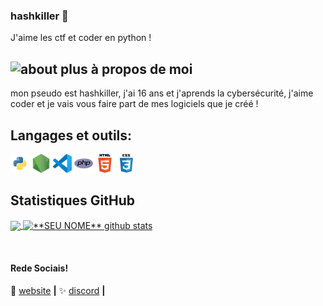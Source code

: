 ### hashkiller 👋

J'aime les ctf et coder en python !

## <img width="45" alt="about" src="https://raw.github.com/elizarov/elizarov/master/about.png"> plus à propos de moi

mon pseudo est hashkiller, j'ai 16 ans et j'aprends la cybersécurité, j'aime coder et je vais vous faire part de mes logiciels que je créé !

## **Langages et outils:**  

<code><img height="30" src="https://raw.githubusercontent.com/github/explore/80688e429a7d4ef2fca1e82350fe8e3517d3494d/topics/python/python.png"></code>
<code><img height="30" src="https://raw.githubusercontent.com/github/explore/80688e429a7d4ef2fca1e82350fe8e3517d3494d/topics/nodejs/nodejs.png"></code>
<code><img height="30" src="https://raw.githubusercontent.com/github/explore/80688e429a7d4ef2fca1e82350fe8e3517d3494d/topics/visual-studio-code/visual-studio-code.png"></code>
<code><img height="30" src="https://raw.githubusercontent.com/github/explore/80688e429a7d4ef2fca1e82350fe8e3517d3494d/topics/php/php.png"></code>
<code><img height="30" src="https://raw.githubusercontent.com/github/explore/80688e429a7d4ef2fca1e82350fe8e3517d3494d/topics/html/html.png"></code>
<code><img height="30" src="https://raw.githubusercontent.com/github/explore/80688e429a7d4ef2fca1e82350fe8e3517d3494d/topics/css/css.png"></code>


## **Statistiques GitHub**

<a href="https://github.com/hashkiller">
  <img align="center" src="https://github-readme-stats.vercel.app/api/top-langs/?username=hashkiller&theme=dracula&hide_langs_below=1" />
</a>

<a href="https://github.com/hashkiller">
 <img align="center" src="https://github-readme-stats.vercel.app/api?username=hashkiller&show_icons=true&theme=dracula&line_height=27" alt="**SEU NOME** github stats"/>
</a>

[website]: https://hackinghub.xyz
[discord]: https//dsc.gg/hackinghub
<br>

#### Rede Sociais!

🏡 [website][website] **|** 
✨ [discord][website] **|**
